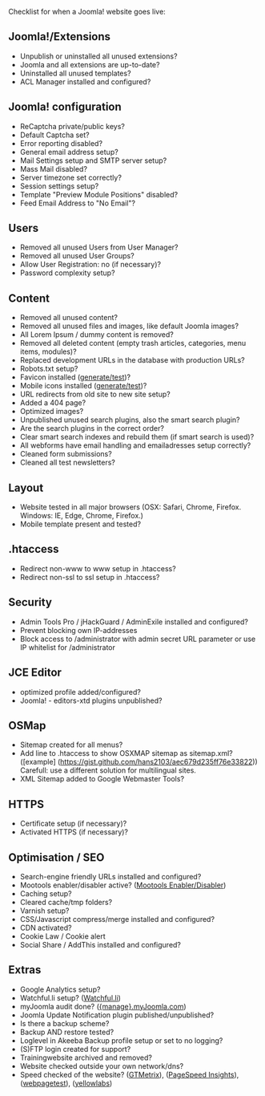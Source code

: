 Checklist for when a Joomla! website goes live:

## Joomla!/Extensions
* Unpublish or uninstalled all unused extensions?
* Joomla and all extensions are up-to-date?
* Uninstalled all unused templates?
* ACL Manager installed and configured?

## Joomla! configuration
* ReCaptcha private/public keys?
* Default Captcha set?
* Error reporting disabled?
* General email address setup?
* Mail Settings setup and SMTP server setup?
* Mass Mail disabled?
* Server timezone set correctly?
* Session settings setup?
* Template "Preview Module Positions" disabled?
* Feed Email Address to "No Email"?

## Users
* Removed all unused Users from User Manager?
* Removed all unused User Groups?
* Allow User Registration: no (if necessary)?
* Password complexity setup?

## Content
* Removed all unused content?
* Removed all unused files and images, like default Joomla images?
* All Lorem Ipsum / dummy content is removed?
* Removed all deleted content (empty trash articles, categories, menu items, modules)?
* Replaced development URLs in the database with production URLs?
* Robots.txt setup?
* Favicon installed ([generate/test](http://realfavicongenerator.net/))?
* Mobile icons installed ([generate/test](http://realfavicongenerator.net/))?
* URL redirects from old site to new site setup?
* Added a 404 page?
* Optimized images?
* Unpublished unused search plugins, also the smart search plugin?
* Are the search plugins in the correct order?
* Clear smart search indexes and rebuild them (if smart search is used)?
* All webforms have email handling and emailadresses setup correctly?
* Cleaned form submissions?
* Cleaned all test newsletters?

## Layout
* Website tested in all major browsers (OSX: Safari, Chrome, Firefox. Windows: IE, Edge, Chrome, Firefox.)
* Mobile template present and tested?

## .htaccess
* Redirect non-www to www setup in .htaccess?
* Redirect non-ssl to ssl setup in .htaccess?

## Security
* Admin Tools Pro / jHackGuard / AdminExile installed and configured?
* Prevent blocking own IP-addresses
* Block access to /administrator with admin secret URL parameter or use IP whitelist for /administrator

## JCE Editor
* optimized profile added/configured?
* Joomla! - editors-xtd plugins unpublished?

## OSMap
* Sitemap created for all menus?
* Add line to .htaccess to show OSXMAP sitemap as sitemap.xml? ([example] (https://gist.github.com/hans2103/aec679d235ff76e33822)) Carefull: use a different solution for multilingual sites.
* XML Sitemap added to Google Webmaster Tools?

## HTTPS
* Certificate setup (if necessary)?
* Activated HTTPS (if necessary)?

## Optimisation / SEO
* Search-engine friendly URLs installed and configured?
* Mootools enabler/disabler active? ([Mootools Enabler/Disabler](http://extensions.joomla.org/extension/mootools-enabler-disabler))
* Caching setup?
* Cleared cache/tmp folders?
* Varnish setup?
* CSS/Javascript compress/merge installed and configured?
* CDN activated?
* Cookie Law / Cookie alert
* Social Share / AddThis installed and configured?

## Extras
* Google Analytics setup?
* Watchful.li setup? ([Watchful.li](https://watchful.li/))
* myJoomla audit done? ([{manage}.myJoomla.com](https://myjoomla.com/))
* Joomla Update Notification plugin published/unpublished?
* Is there a backup scheme?
* Backup AND restore tested?
* Loglevel in Akeeba Backup profile setup or set to no logging?
* (S)FTP login created for support?
* Trainingwebsite archived and removed?
* Website checked outside your own network/dns?
* Speed checked of the website? ([GTMetrix](https://gtmetrix.com/)), ([PageSpeed Insights](http://developers.google.com/speed/pagespeed/insights/)), ([webpagetest](http://www.webpagetest.org/)), ([yellowlabs](http://yellowlab.tools/))
